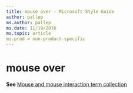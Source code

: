 ```yaml
---
title: mouse over - Microsoft Style Guide
author: pallep
ms.author: pallep
ms.date: 11/19/2016
ms.topic: article
ms.prod = non-product-specific
---
```


# mouse over

**See** [Mouse and mouse interaction term collection](/style-guide/a-z-word-list-term-collections/term-collections/mouse-mouse-interaction-terms)

